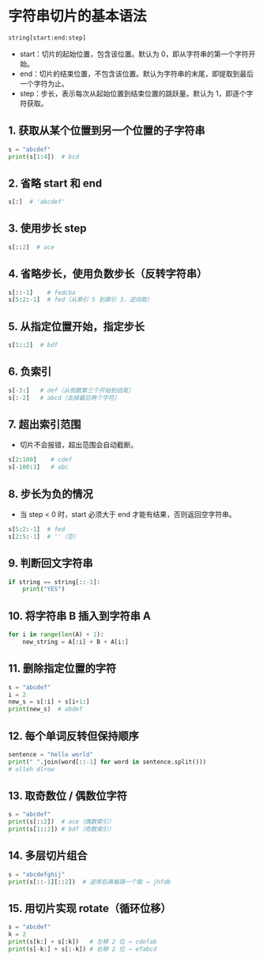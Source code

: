 # 字符串切片的基本语法
```python
string[start:end:step]
```
- start：切片的起始位置，包含该位置。默认为 0，即从字符串的第一个字符开始。
- end：切片的结束位置，不包含该位置。默认为字符串的末尾，即提取到最后一个字符为止。
- step：步长，表示每次从起始位置到结束位置的跳跃量。默认为 1，即逐个字符获取。

## 1. 获取从某个位置到另一个位置的子字符串
```python
s = "abcdef"
print(s[1:4])  # bcd
```

## 2. 省略 start 和 end
```python
s[:]  # 'abcdef'
```

## 3. 使用步长 step
```python
s[::2]  # ace
```

## 4. 省略步长，使用负数步长（反转字符串）
```python
s[::-1]    # fedcba
s[5:2:-1]  # fed（从索引 5 到索引 3，逆向取）
```

## 5. 从指定位置开始，指定步长
```python
s[1::2]  # bdf
```

## 6. 负索引
```python
s[-3:]   # def（从倒数第三个开始到结尾）
s[:-2]   # abcd（去掉最后两个字符）
```

## 7. 超出索引范围
- 切片不会报错，超出范围会自动截断。
```python
s[2:100]    # cdef
s[-100:3]   # abc
```

## 8. 步长为负的情况
- 当 step < 0 时，start 必须大于 end 才能有结果，否则返回空字符串。
```python
s[5:2:-1]  # fed
s[2:5:-1]  # ''（空）
```

## 9. 判断回文字符串
```python
if string == string[::-1]:
    print("YES")
```

## 10. 将字符串 B 插入到字符串 A
```python
for i in range(len(A) + 1):
    new_string = A[:i] + B + A[i:]
```

## 11. 删除指定位置的字符
```python
s = "abcdef"
i = 2
new_s = s[:i] + s[i+1:]
print(new_s)  # abdef
```

## 12. 每个单词反转但保持顺序
```python
sentence = "hello world"
print(" ".join(word[::-1] for word in sentence.split()))
# olleh dlrow
```

## 13. 取奇数位 / 偶数位字符
```python
s = "abcdef"
print(s[::2])  # ace（偶数索引）
print(s[1::2]) # bdf（奇数索引）
```

## 14. 多层切片组合
```python
s = "abcdefghij"
print(s[::-1][::2])  # 逆序后再每隔一个取 → jhfdb
```

## 15. 用切片实现 rotate（循环位移）
```python
s = "abcdef"
k = 2
print(s[k:] + s[:k])   # 左移 2 位 → cdefab
print(s[-k:] + s[:-k]) # 右移 2 位 → efabcd
```